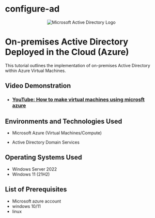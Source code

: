 # configure-ad
<p align="center">
<img src="https://i.imgur.com/pU5A58S.png" alt="Microsoft Active Directory Logo"/>
</p>

<h1>On-premises Active Directory Deployed in the Cloud (Azure)</h1>
This tutorial outlines the implementation of on-premises Active Directory within Azure Virtual Machines.<br />


<h2>Video Demonstration</h2>

- ### [YouTube: How to make virtual machines using microsft azure](https://youtu.be/maT8G3Y8aP0)

<h2>Environments and Technologies Used</h2>

- Microsoft Azure (Virtual Machines/Compute)

- Active Directory Domain Services

<h2>Operating Systems Used </h2>

- Windows Server 2022
- Windows 11 (21H2)

<h2>List of Prerequisites</h2>

- Microsoft azure account
- windows 10/11
- linux
  

